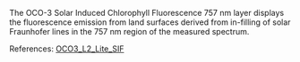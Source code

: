 The OCO-3 Solar Induced Chlorophyll Fluorescence 757 nm layer displays the fluorescence emission from land surfaces derived from in-filling of solar Fraunhofer lines in the 757 nm region of the measured spectrum.

References: [OCO3_L2_Lite_SIF](https://disc.gsfc.nasa.gov/datacollection/OCO3_L2_Lite_SIF_EarlyR.html)